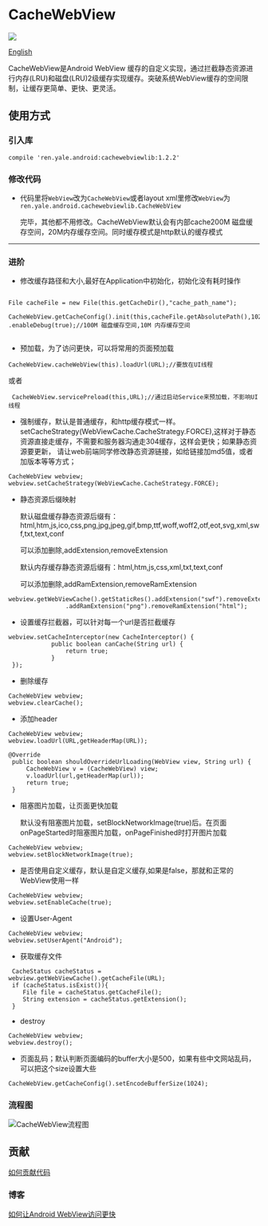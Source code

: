 # CacheWebView

![](https://img.shields.io/badge/jcenter-1.2.0-519dd9.svg)

  [English](https://github.com/yale8848/CacheWebView/blob/master/README_EN.md)

  CacheWebView是Android WebView 缓存的自定义实现，通过拦截静态资源进行内存(LRU)和磁盘(LRU)2级缓存实现缓存。突破系统WebView缓存的空间限制，让缓存更简单、更快、更灵活。

## 使用方式

### 引入库

```
compile 'ren.yale.android:cachewebviewlib:1.2.2'
```

### 修改代码

 - 代码里将`WebView`改为`CacheWebView`或者layout xml里修改`WebView`为`ren.yale.android.cachewebviewlib.CacheWebView`


   完毕，其他都不用修改。CacheWebView默认会有内部cache200M 磁盘缓存空间，20M内存缓存空间。同时缓存模式是http默认的缓存模式

---

### 进阶

 - 修改缓存路径和大小,最好在Application中初始化，初始化没有耗时操作
 ```

File cacheFile = new File(this.getCacheDir(),"cache_path_name");

CacheWebView.getCacheConfig().init(this,cacheFile.getAbsolutePath(),1024*1024*100,1024*1024*10)
.enableDebug(true);//100M 磁盘缓存空间,10M 内存缓存空间


 ```

- 预加载，为了访问更快，可以将常用的页面预加载

```
CacheWebView.cacheWebView(this).loadUrl(URL);//要放在UI线程

```

或者

```
 CacheWebView.servicePreload(this,URL);//通过启动Service来预加载，不影响UI线程
```


- 强制缓存，默认是普通缓存，和http缓存模式一样。setCacheStrategy(WebViewCache.CacheStrategy.FORCE),这样对于静态资源直接走缓存，不需要和服务器沟通走304缓存，这样会更快；如果静态资源要更新，
请让web前端同学修改静态资源链接，如给链接加md5值，或者加版本等等方式；

```
CacheWebView webview;
webview.setCacheStrategy(WebViewCache.CacheStrategy.FORCE);

```


- 静态资源后缀映射

  默认磁盘缓存静态资源后缀有：html,htm,js,ico,css,png,jpg,jpeg,gif,bmp,ttf,woff,woff2,otf,eot,svg,xml,swf,txt,text,conf

  可以添加删除,addExtension,removeExtension

  默认内存缓存静态资源后缀有：html,htm,js,css,xml,txt,text,conf

  可以添加删除,addRamExtension,removeRamExtension

```
webview.getWebViewCache().getStaticRes().addExtension("swf").removeExtension("svg")
                .addRamExtension("png").removeRamExtension("html");
```

- 设置缓存拦截器，可以针对每一个url是否拦截缓存

```
webview.setCacheInterceptor(new CacheInterceptor() {
            public boolean canCache(String url) {
                return true;
            }
 });

```

- 删除缓存

```
CacheWebView webview;
webview.clearCache();

```


- 添加header

```
CacheWebView webview;
webview.loadUrl(URL,getHeaderMap(URL));
```

```
@Override
 public boolean shouldOverrideUrlLoading(WebView view, String url) {
     CacheWebView v = (CacheWebView) view;
     v.loadUrl(url,getHeaderMap(url));
     return true;
 }
```

- 阻塞图片加载，让页面更快加载

  默认没有阻塞图片加载，setBlockNetworkImage(true)后。在页面onPageStarted时阻塞图片加载，onPageFinished时打开图片加载

```
CacheWebView webview;
webview.setBlockNetworkImage(true);
```

- 是否使用自定义缓存，默认是自定义缓存,如果是false，那就和正常的WebView使用一样

```
CacheWebView webview;
webview.setEnableCache(true);
```

- 设置User-Agent

```
CacheWebView webview;
webview.setUserAgent("Android");
```

- 获取缓存文件

```
 CacheStatus cacheStatus =  webview.getWebViewCache().getCacheFile(URL);
 if (cacheStatus.isExist()){
    File file = cacheStatus.getCacheFile();
    String extension = cacheStatus.getExtension();
 }
```

- destroy

```
CacheWebView webview;
webview.destroy();

```

- 页面乱码；默认判断页面编码的buffer大小是500，如果有些中文网站乱码，可以把这个size设置大些

```
CacheWebView.getCacheConfig().setEncodeBufferSize(1024);
```

### 流程图

![CacheWebView流程图](https://camo.githubusercontent.com/12ced3091bbca10ffd7ad0be3d4e3e90370192cc/68747470733a2f2f7374617469632e6f736368696e612e6e65742f75706c6f6164732f696d672f3230313730392f32373135353533375f44446a672e706e673f763d31)


## 贡献

   [如何贡献代码](https://github.com/yale8848/CacheWebView/blob/master/CONTRIBUTING.md)

### 博客

[如何让Android WebView访问更快](https://my.oschina.net/yale8848/blog/1544298)
